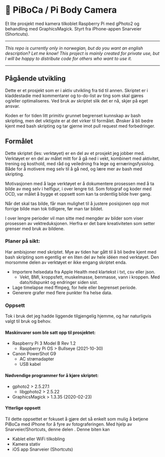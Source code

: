 # 📸 PiBoCa / **Pi** **Bo**dy **Ca**mera
Et lite prosjekt med kamera tilkoblet Raspberry Pi med gPhoto2 og behandling med GraphicsMagick. Styrt fra iPhone-appen Snarveier (Shortcuts).

---

*This repo is currently only in norwegian, but do you want an english description? Let me know! This project is mainly created for private use, but I will be happy to distribute code for others who want to use it.*

---

## Pågående utvikling
Dette er et prosjekt som er i aktiv utvikling fra tid til annen. Skriptet er i kladdestadie med kommentarer og to-do-list av ting som skal gjøres og/eller optimaliseres. Ved bruk av skriptet slik det er nå, skjer på eget ansvar.

Koden er for tiden litt primitiv grunnet begrenset kunnskap av bash skripting, men det viktigste er at det virker til formålet. Ønsker å bli bedre kjent med bash skripting og tar gjerne imot pull request med forbedringer.

## Formålet
Dette skriptet (les: verktøyet) er en del av et prosjekt jeg jobber med.  Verktøyet er en del av målet mitt for å gå ned i vekt, kombinert med aktivitet, trening og kosthold, med råd og veiledning fra lege og ernæringsfysiolog. Både for å motivere meg selv til å gå ned, og lære mer av bash med skripting.

Motivasjonen med å lage verktøyet er å dokumentere prosessen med å ta bilde av meg selv i helfigur, i over lengre tid. Som fotograf og koder med OCD, var målet å bygge et oppsett som kan ta ordentlig bilde hver gang.

Når det skal tas bilde, får man mulighet til å justere posisjonen opp mot forrige bilde man tok tidligere, før man tar bildet.

I over lengre perioder vil man sitte med mengder av bilder som viser prosessen av vektreduksjonen. Herfra er det bare kreativiteten som setter grenser med bruk av bildene. 

### Planer på sikt:
Har ambisjoner med skriptet. Mye av tiden har gått til å bli bedre kjent med bash skripting som egentlig er en liten del av hele idéen med verktøyet. Den morsomme delen av verktøyet er ikke engang skriptet enda.

- Importere helsedata fra Apple Health med klartekst i txt, csv eller json.
    - Vekt, BMI, kroppsfett, muskelmasse, benmasse, vann i kroppen. Med dato/tidspunkt og endringer siden sist. 
- Lage timelapse med ffmpeg, for hele eller begrenset periode.
- Generere grafer med flere punkter fra helse data.


### Oppsett
Tok i bruk det jeg hadde liggende tilgjengelig hjemme, og har naturligvis valgt til bruk og behov. 

#### Maskinvarer som ble satt opp til prosjektet:
- Raspberry Pi 3 Model B Rev 1.2
    - Raspberry Pi OS > Bullseye (2021-10-30)
- Canon PowerShot G9
    - AC strømadapter
    - USB kabel

#### Nødvendige programmer for å kjøre skriptet:
- gphoto2 > 2.5.27.1
    - libgphoto2 > 2.5.22
- GraphicsMagick > 1.3.35 (2020-02-23)

#### Ytterlige oppsett
Til dette oppsettet er fokuset å gjøre det så enkelt som mulig å betjene PiBoCa med iPhone for å fyre av fotograferingen. Med hjelp av Snarveier/Shortcuts, denne delen . Denne biten kan 

- Kablet eller WiFi tilkobling
- Kamera stativ
- iOS app Snarveier (Shortcuts)